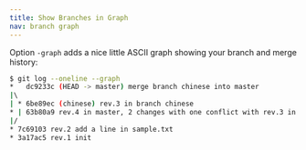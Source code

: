 ```yaml
---
title: Show Branches in Graph
nav: branch graph
---
```


Option ``-graph`` adds a nice little ASCII graph showing your branch and merge history:

```sh
$ git log --oneline --graph
*   dc9233c (HEAD -> master) merge branch chinese into master
|\  
| * 6be89ec (chinese) rev.3 in branch chinese
* | 63b80a9 rev.4 in master, 2 changes with one conflict with rev.3 in branch chinese
|/  
* 7c69103 rev.2 add a line in sample.txt
* 3a17ac5 rev.1 init
```
